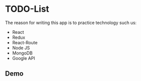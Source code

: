 <h1>TODO-List</h1>
The reason for writing this app is to practice technology such us:
<ul>
<li>React</li>
<li>Redux</li>
<li>React-Route</li>
<li>Node JS</li>
<li>MongoDB</li>
<li>Google API</li>
</ul>
<h2>Demo</h2>
